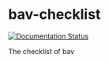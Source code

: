 # bav-checklist

[![Documentation Status](https://readthedocs.org/projects/bav-checklist/badge/?version=latest)](https://readthedocs.org/projects/bav-checklist/?badge=latest)

The checklist of bav
